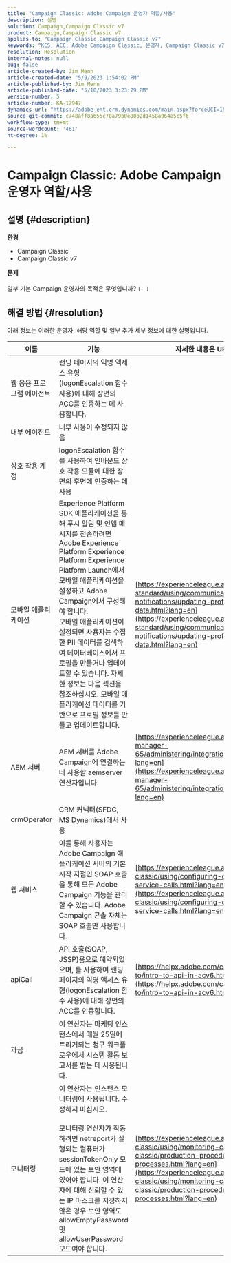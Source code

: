 ```yaml
---
title: "Campaign Classic: Adobe Campaign 운영자 역할/사용"
description: 설명
solution: Campaign,Campaign Classic v7
product: Campaign,Campaign Classic v7
applies-to: "Campaign Classic,Campaign Classic v7"
keywords: "KCS, ACC, Adobe Campaign Classic, 운영자, Campaign Classic v7, Campaign Classic, 역할, 사용, 목적, FAQ"
resolution: Resolution
internal-notes: null
bug: false
article-created-by: Jim Menn
article-created-date: "5/9/2023 1:54:02 PM"
article-published-by: Jim Menn
article-published-date: "5/10/2023 3:23:29 PM"
version-number: 5
article-number: KA-17947
dynamics-url: "https://adobe-ent.crm.dynamics.com/main.aspx?forceUCI=1&pagetype=entityrecord&etn=knowledgearticle&id=ce2848ee-70ee-ed11-8849-6045bd006b3d"
source-git-commit: c748aff8a655c70a79b0e80b2d1458a064a5c5f6
workflow-type: tm+mt
source-wordcount: '461'
ht-degree: 1%

---
```


# Campaign Classic: Adobe Campaign 운영자 역할/사용

## 설명 {#description}

<b>환경</b>
- Campaign Classic
- Campaign Classic v7

<b>문제</b><br><br>일부 기본 Campaign 운영자의 목적은 무엇입니까? `[`   `]` <br>

## 해결 방법 {#resolution}


아래 정보는 이러한 운영자, 해당 역할 및 일부 추가 세부 정보에 대한 설명입니다.


| <b>이름</b> | <b>기능</b> | <b>자세한 내용은 URL 을 참조하십시오</b> |
| --- | --- | --- |
| 웹 응용 프로그램 에이전트 | 랜딩 페이지의 익명 액세스 유형(logonEscalation 함수 사용)에 대해 장면의 ACC를 인증하는 데 사용합니다. |   |
| 내부 에이전트 | 내부 사용이 수정되지 않음 |   |
| 상호 작용 계정 | logonEscalation 함수를 사용하여 인바운드 상호 작용 모듈에 대한 장면의 후면에 인증하는 데 사용 |   |
| 모바일 애플리케이션 | Experience Platform SDK 애플리케이션을 통해 푸시 알림 및 인앱 메시지를 전송하려면 Adobe Experience Platform Experience Platform Experience Platform Launch에서 모바일 애플리케이션을 설정하고 Adobe Campaign에서 구성해야 합니다.<br>모바일 애플리케이션이 설정되면 사용자는 수집한 PII 데이터를 검색하여 데이터베이스에서 프로필을 만들거나 업데이트할 수 있습니다. 자세한 정보는 다음 섹션을 참조하십시오. 모바일 애플리케이션 데이터를 기반으로 프로필 정보를 만들고 업데이트합니다. | [https://experienceleague.adobe.com/docs/campaign-standard/using/communication-channels/push-notifications/updating-profile-with-mobile-app-data.html?lang=en](https://experienceleague.adobe.com/docs/campaign-standard/using/communication-channels/push-notifications/updating-profile-with-mobile-app-data.html?lang=en) |
| AEM 서버 | AEM 서버를 Adobe Campaign에 연결하는 데 사용할 aemserver 연산자입니다. | [https://experienceleague.adobe.com/docs/experience-manager-65/administering/integration/campaignonpremise.html?lang=en](https://experienceleague.adobe.com/docs/experience-manager-65/administering/integration/campaignonpremise.html?lang=en) |
| crmOperator | CRM 커넥터(SFDC, MS Dynamics)에서 사용 |   |
| 웹 서비스 | 이를 통해 사용자는 Adobe Campaign 애플리케이션 서버의 기본 시작 지점인 SOAP 호출을 통해 모든 Adobe Campaign 기능을 관리할 수 있습니다. Adobe Campaign 콘솔 자체는 SOAP 호출만 사용합니다. | [https://experienceleague.adobe.com/docs/campaign-classic/using/configuring-campaign-classic/api/web-service-calls.html?lang=en](https://experienceleague.adobe.com/docs/campaign-classic/using/configuring-campaign-classic/api/web-service-calls.html?lang=en) |
| apiCall | API 호출(SOAP, JSSP)용으로 예약되었으며, 를 사용하여 랜딩 페이지의 익명 액세스 유형(logonEscalation 함수 사용)에 대해 장면의 ACC를 인증합니다. | [https://helpx.adobe.com/campaign/classic/how-to/intro-to-api-in-acv6.html](https://helpx.adobe.com/campaign/classic/how-to/intro-to-api-in-acv6.html) |
| 과금 | 이 연산자는 마케팅 인스턴스에서 매월 25일에 트리거되는 청구 워크플로우에서 시스템 활동 보고서를 받는 데 사용됩니다. |   |
| 모니터링 | 이 연산자는 인스턴스 모니터링에 사용됩니다. 수정하지 마십시오. <br><br>모니터링 연산자가 작동하려면 netreport가 실행되는 컴퓨터가 sessionTokenOnly 모드에 있는 보안 영역에 있어야 합니다. 이 연산자에 대해 신뢰할 수 있는 IP 마스크를 지정하지 않은 경우 보안 영역도 allowEmptyPassword 및 allowUserPassword 모드여야 합니다. | [https://experienceleague.adobe.com/docs/campaign-classic/using/monitoring-campaign-classic/production-procedures/monitoring-processes.html?lang=en](https://experienceleague.adobe.com/docs/campaign-classic/using/monitoring-campaign-classic/production-procedures/monitoring-processes.html?lang=en) |




